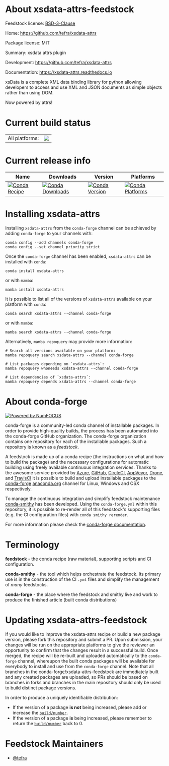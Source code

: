 About xsdata-attrs-feedstock
============================

Feedstock license: [BSD-3-Clause](https://github.com/conda-forge/xsdata-attrs-feedstock/blob/main/LICENSE.txt)

Home: https://github.com/tefra/xsdata-attrs

Package license: MIT

Summary: xsdata attrs plugin

Development: https://github.com/tefra/xsdata-attrs

Documentation: https://xsdata-attrs.readthedocs.io

xsData is a complete XML data binding library for python allowing
developers to access and use XML and JSON documents as simple objects rather
than using DOM.

Now powered by attrs!


Current build status
====================


<table><tr><td>All platforms:</td>
    <td>
      <a href="https://dev.azure.com/conda-forge/feedstock-builds/_build/latest?definitionId=13581&branchName=main">
        <img src="https://dev.azure.com/conda-forge/feedstock-builds/_apis/build/status/xsdata-attrs-feedstock?branchName=main">
      </a>
    </td>
  </tr>
</table>

Current release info
====================

| Name | Downloads | Version | Platforms |
| --- | --- | --- | --- |
| [![Conda Recipe](https://img.shields.io/badge/recipe-xsdata--attrs-green.svg)](https://anaconda.org/conda-forge/xsdata-attrs) | [![Conda Downloads](https://img.shields.io/conda/dn/conda-forge/xsdata-attrs.svg)](https://anaconda.org/conda-forge/xsdata-attrs) | [![Conda Version](https://img.shields.io/conda/vn/conda-forge/xsdata-attrs.svg)](https://anaconda.org/conda-forge/xsdata-attrs) | [![Conda Platforms](https://img.shields.io/conda/pn/conda-forge/xsdata-attrs.svg)](https://anaconda.org/conda-forge/xsdata-attrs) |

Installing xsdata-attrs
=======================

Installing `xsdata-attrs` from the `conda-forge` channel can be achieved by adding `conda-forge` to your channels with:

```
conda config --add channels conda-forge
conda config --set channel_priority strict
```

Once the `conda-forge` channel has been enabled, `xsdata-attrs` can be installed with `conda`:

```
conda install xsdata-attrs
```

or with `mamba`:

```
mamba install xsdata-attrs
```

It is possible to list all of the versions of `xsdata-attrs` available on your platform with `conda`:

```
conda search xsdata-attrs --channel conda-forge
```

or with `mamba`:

```
mamba search xsdata-attrs --channel conda-forge
```

Alternatively, `mamba repoquery` may provide more information:

```
# Search all versions available on your platform:
mamba repoquery search xsdata-attrs --channel conda-forge

# List packages depending on `xsdata-attrs`:
mamba repoquery whoneeds xsdata-attrs --channel conda-forge

# List dependencies of `xsdata-attrs`:
mamba repoquery depends xsdata-attrs --channel conda-forge
```


About conda-forge
=================

[![Powered by
NumFOCUS](https://img.shields.io/badge/powered%20by-NumFOCUS-orange.svg?style=flat&colorA=E1523D&colorB=007D8A)](https://numfocus.org)

conda-forge is a community-led conda channel of installable packages.
In order to provide high-quality builds, the process has been automated into the
conda-forge GitHub organization. The conda-forge organization contains one repository
for each of the installable packages. Such a repository is known as a *feedstock*.

A feedstock is made up of a conda recipe (the instructions on what and how to build
the package) and the necessary configurations for automatic building using freely
available continuous integration services. Thanks to the awesome service provided by
[Azure](https://azure.microsoft.com/en-us/services/devops/), [GitHub](https://github.com/),
[CircleCI](https://circleci.com/), [AppVeyor](https://www.appveyor.com/),
[Drone](https://cloud.drone.io/welcome), and [TravisCI](https://travis-ci.com/)
it is possible to build and upload installable packages to the
[conda-forge](https://anaconda.org/conda-forge) [anaconda.org](https://anaconda.org/)
channel for Linux, Windows and OSX respectively.

To manage the continuous integration and simplify feedstock maintenance
[conda-smithy](https://github.com/conda-forge/conda-smithy) has been developed.
Using the ``conda-forge.yml`` within this repository, it is possible to re-render all of
this feedstock's supporting files (e.g. the CI configuration files) with ``conda smithy rerender``.

For more information please check the [conda-forge documentation](https://conda-forge.org/docs/).

Terminology
===========

**feedstock** - the conda recipe (raw material), supporting scripts and CI configuration.

**conda-smithy** - the tool which helps orchestrate the feedstock.
                   Its primary use is in the construction of the CI ``.yml`` files
                   and simplify the management of *many* feedstocks.

**conda-forge** - the place where the feedstock and smithy live and work to
                  produce the finished article (built conda distributions)


Updating xsdata-attrs-feedstock
===============================

If you would like to improve the xsdata-attrs recipe or build a new
package version, please fork this repository and submit a PR. Upon submission,
your changes will be run on the appropriate platforms to give the reviewer an
opportunity to confirm that the changes result in a successful build. Once
merged, the recipe will be re-built and uploaded automatically to the
`conda-forge` channel, whereupon the built conda packages will be available for
everybody to install and use from the `conda-forge` channel.
Note that all branches in the conda-forge/xsdata-attrs-feedstock are
immediately built and any created packages are uploaded, so PRs should be based
on branches in forks and branches in the main repository should only be used to
build distinct package versions.

In order to produce a uniquely identifiable distribution:
 * If the version of a package **is not** being increased, please add or increase
   the [``build/number``](https://docs.conda.io/projects/conda-build/en/latest/resources/define-metadata.html#build-number-and-string).
 * If the version of a package **is** being increased, please remember to return
   the [``build/number``](https://docs.conda.io/projects/conda-build/en/latest/resources/define-metadata.html#build-number-and-string)
   back to 0.

Feedstock Maintainers
=====================

* [@tefra](https://github.com/tefra/)

